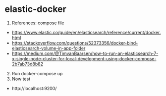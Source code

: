 # elastic-docker


1. References: compose file
- https://www.elastic.co/guide/en/elasticsearch/reference/current/docker.html
- https://stackoverflow.com/questions/52373356/docker-bind-elasticsearch-volume-in-app-folder
- https://medium.com/@TimvanBaarsen/how-to-run-an-elasticsearch-7-x-single-node-cluster-for-local-development-using-docker-compose-2b7ab73d8b82
2. Run
docker-compose up
3. Now test
- http://localhost:9200/
